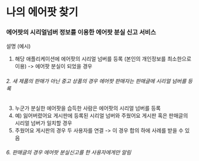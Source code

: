 # 나의 에어팟 찾기

### 에어팟의 시리얼넘버 정보를 이용한 에어팟 분실 신고 서비스

설명 (예시)

1. 해당 애플리케이션에 에어팟의 시리얼 넘버를 등록 (본인의 개인정보를 최소한으로 이용) -> 에어팟 분실이 되었을 경우
###### 2. 새 제품의 판매가 아닌 중고 상품의 경우 에어팟 판매자는 판매글에 시리얼 넘버를 등록
3. 누군가 분실한 에어팟을 습득한 사람은 에어팟의 시리얼 넘버를 등록
4. 예) 잃어버렸어요 게시판에 등록된 시리얼 넘버와 주웠어요 게시판 혹은 판매글의 시리얼 넘버가 일치할 경우
5. 주웠어요 게시판의 경우 두 사용자를 연결 -> 이 경우 합의 하에 사례를 받을 수 있음
###### 6. 판매글의 경우 에어팟 분실신고를 한 사용자에게만 알림